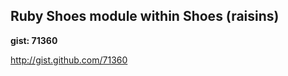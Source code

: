 Ruby Shoes module within Shoes (raisins) 
-----------------------------------------

**gist: 71360**

<http://gist.github.com/71360>
